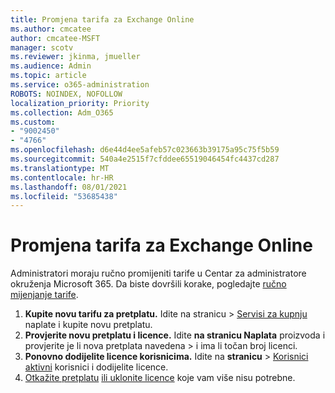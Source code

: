 ```yaml
---
title: Promjena tarifa za Exchange Online
ms.author: cmcatee
author: cmcatee-MSFT
manager: scotv
ms.reviewer: jkinma, jmueller
ms.audience: Admin
ms.topic: article
ms.service: o365-administration
ROBOTS: NOINDEX, NOFOLLOW
localization_priority: Priority
ms.collection: Adm_O365
ms.custom:
- "9002450"
- "4766"
ms.openlocfilehash: d6e44d4ee5afeb57c023663b39175a95c75f5b59
ms.sourcegitcommit: 540a4e2515f7cfddee65519046454fc4437cd287
ms.translationtype: MT
ms.contentlocale: hr-HR
ms.lasthandoff: 08/01/2021
ms.locfileid: "53685438"
---
```

# <a name="change-exchange-online-plans"></a>Promjena tarifa za Exchange Online

Administratori moraju ručno promijeniti tarife u Centar za administratore okruženja Microsoft 365. Da biste dovršili korake, pogledajte [ručno mijenjanje tarife](https://docs.microsoft.com/microsoft-365/commerce/subscriptions/change-plans-manually).

1. **Kupite novu tarifu za pretplatu.** Idite na stranicu  >  [Servisi za kupnju](https://go.microsoft.com/fwlink/p/?linkid=868433) naplate i kupite novu pretplatu.
2. **Provjerite novu pretplatu i licence.** Idite **na stranicu Naplata** proizvoda i provjerite je li nova pretplata navedena  >  [](https://go.microsoft.com/fwlink/p/?linkid=842054) i ima li točan broj licenci.
3. **Ponovno dodijelite licence korisnicima.** Idite na **stranicu**  >  [Korisnici aktivni](https://go.microsoft.com/fwlink/p/?linkid=834822) korisnici i dodijelite licence.
4. [Otkažite pretplatu](https://docs.microsoft.com/microsoft-365/commerce/subscriptions/cancel-your-subscription) [ili uklonite licence](https://docs.microsoft.com/microsoft-365/commerce/licenses/buy-licenses) koje vam više nisu potrebne.